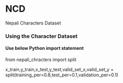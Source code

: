 # NCD
Nepali Characters Dataset

### Using the Character Dataset

#### Use below Python import statement
from nepali_chracters import split

x_train,y_train,x_test,y_test,valid_set_x,valid_set_y = split(training_per=0.8,test_per=0.1,validation_per=0.1)
